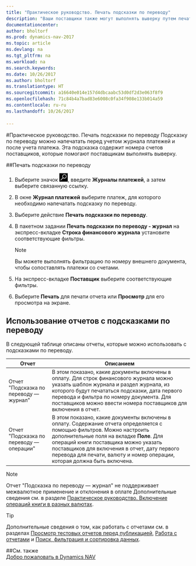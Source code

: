 ```yaml
---
title: "Практическое руководство. Печать подсказки по переводу"
description: "Ваши поставщики также могут выполнять выверку путем печати подсказки по переводу перед учетом журнала платежей, а также после учета платежа."
documentationcenter: 
author: bholtorf
ms.prod: dynamics-nav-2017
ms.topic: article
ms.devlang: na
ms.tgt_pltfrm: na
ms.workload: na
ms.search.keywords: 
ms.date: 10/26/2017
ms.author: bholtorf
ms.translationtype: HT
ms.sourcegitcommit: a16640e014e157d4dbcaabc53d0df2d3e063f8f9
ms.openlocfilehash: 71c84b4a7bad83e6008c0fa34f908e133b014a59
ms.contentlocale: ru-ru
ms.lasthandoff: 10/26/2017

---
```


#<a name="how-to-print-remittance-advice"></a>Практическое руководство. Печать подсказки по переводу
Подсказку по переводу можно напечатать перед учетом журнала платежей и после учета платежа. Эта подсказка содержит номера счетов поставщиков, которые помогают поставщикам выполнять выверку.

##<a name="to-print-remittance-advice"></a>Печать подсказки по переводу
1. Выберите значок ![Поиск страницы или отчета](media/ui-search/search_small.png "Значок поиска страницы или отчета"), введите **Журналы платежей**, а затем выберите связанную ссылку.  
2. В окне **Журнал платежей** выберите платеж, для которого необходимо напечатать подсказку по переводу.  
3. Выберите действие **Печать подсказки по переводу**.  
4. В пакетном задании **Печать подсказки по переводу - журнал** на экспресс-вкладке **Строка финансового журнала** установите соответствующие фильтры.  
  
    >[!Note]
    > Вы можете выполнять фильтрацию по номеру внешнего документа, чтобы сопоставлять платежи со счетами.

5. На экспресс-вкладке **Поставщик** выберите соответствующие фильтры.  
6. Выберите **Печать** для печати отчета или **Просмотр** для его просмотра на экране.  

## <a name="using-remittance-advice-reports"></a>Использование отчетов с подсказками по переводу
В следующей таблице описаны отчеты, которые можно использовать с подсказками по переводу.

|Отчет|Описанием|
|----|----|
|Отчет "Подсказка по переводу — журнал"|В этом показано, какие документы включены в оплату. Для строк финансового журнала можно указать шаблон журнала и раздел журнала, из которого будут печататься подсказки, дата первого перевода и фильтра по номеру документа. Для поставщиков можно ввести номера поставщиков для включения в отчет. |
|Отчет "Подсказка по переводу — операции"| В этом показано, какие документы включены в оплату. Содержание отчета определяется с помощью фильтров. Можно настроить дополнительные поля на вкладке **Поле**. Для операций книги поставщика можно указать поставщиков для включения в отчет, дату первого перевода для печати, валюту и номер операции, которая должна быть включена. |

> [!Note]
> Отчет "Подсказка по переводу — журнал" не поддерживает межвалютное применение и отклонения в оплате Дополнительные сведения см. в разделе [Практическое руководство. Включение операций книги в разных валютах](finance-how-enable-application-ledger-entries-different-currencies.md).

> [!Tip]
> Дополнительные сведения о том, как работать с отчетами см. в разделах [Просмотр тестовых отчетов перед публикацией](ui-how-view-test-reports-posting.md), [Работа с отчетами](ui-work-report.md) и [Поиск, фильтрация и сортировка данных](ui-enter-criteria-filters.md).

##<a name="see-also"></a>См. также  
[Добро пожаловать в Dynamics NAV](across-get-started.md)
